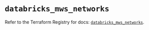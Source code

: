 # `databricks_mws_networks`

Refer to the Terraform Registry for docs: [`databricks_mws_networks`](https://registry.terraform.io/providers/databricks/databricks/1.81.0/docs/resources/mws_networks).

